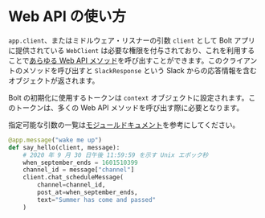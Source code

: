 # Web API の使い方

`app.client`、またはミドルウェア・リスナーの引数 `client` として Bolt アプリに提供されている `WebClient` は必要な権限を付与されており、これを利用することで[あらゆる Web API メソッド](/reference/methods)を呼び出すことができます。このクライアントのメソッドを呼び出すと `SlackResponse` という Slack からの応答情報を含むオブジェクトが返されます。

Bolt の初期化に使用するトークンは `context` オブジェクトに設定されます。このトークンは、多くの Web API メソッドを呼び出す際に必要となります。

<span>指定可能な引数の一覧は<a href="https://docs.slack.dev/bolt-python/reference/kwargs_injection/args.html">モジュールドキュメント</a>を参考にしてください。</span>
```python
@app.message("wake me up")
def say_hello(client, message):
    # 2020 年 9 月 30 日午後 11:59:59 を示す Unix エポック秒
    when_september_ends = 1601510399
    channel_id = message["channel"]
    client.chat_scheduleMessage(
        channel=channel_id,
        post_at=when_september_ends,
        text="Summer has come and passed"
    )
```